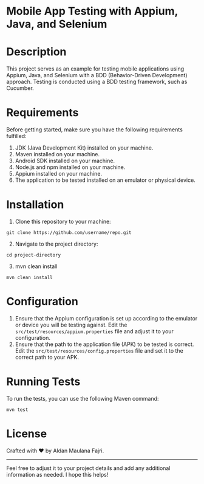 # Mobile App Testing with Appium, Java, and Selenium

# Description

This project serves as an example for testing mobile applications using Appium, Java, and Selenium with a BDD (Behavior-Driven Development) approach. Testing is conducted using a BDD testing framework, such as Cucumber.

# Requirements

Before getting started, make sure you have the following requirements fulfilled:

1. JDK (Java Development Kit) installed on your machine.
2. Maven installed on your machine.
3. Android SDK installed on your machine.
4. Node.js and npm installed on your machine.
5. Appium installed on your machine.
6. The application to be tested installed on an emulator or physical device.

# Installation

1. Clone this repository to your machine:

```
git clone https://github.com/username/repo.git
```

2. Navigate to the project directory:

```
cd project-directory
```

3. mvn clean install

```
mvn clean install
```

# Configuration

1. Ensure that the Appium configuration is set up according to the emulator or device you will be testing against. Edit the `src/test/resources/appium.properties` file and adjust it to your configuration.
2. Ensure that the path to the application file (APK) to be tested is correct. Edit the `src/test/resources/config.properties` file and set it to the correct path to your APK.

# Running Tests

To run the tests, you can use the following Maven command:

```
mvn test
```

# License

Crafted with ❤️ by Aldan Maulana Fajri.

---

Feel free to adjust it to your project details and add any additional information as needed. I hope this helps!
